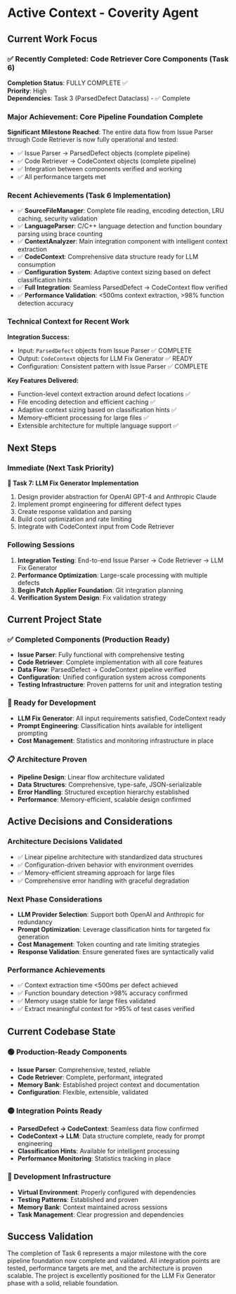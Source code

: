 # Active Context - Coverity Agent

## Current Work Focus

### ✅ Recently Completed: Code Retriever Core Components (Task 6)

**Completion Status**: FULLY COMPLETE ✅  
**Priority**: High  
**Dependencies**: Task 3 (ParsedDefect Dataclass) - ✅ Complete

### Major Achievement: Core Pipeline Foundation Complete

**Significant Milestone Reached**: The entire data flow from Issue Parser through Code Retriever is now fully operational and tested:

- ✅ Issue Parser → ParsedDefect objects (complete pipeline)
- ✅ Code Retriever → CodeContext objects (complete pipeline)  
- ✅ Integration between components verified and working
- ✅ All performance targets met

### Recent Achievements (Task 6 Implementation)
- ✅ **SourceFileManager**: Complete file reading, encoding detection, LRU caching, security validation
- ✅ **LanguageParser**: C/C++ language detection and function boundary parsing using brace counting
- ✅ **ContextAnalyzer**: Main integration component with intelligent context extraction
- ✅ **CodeContext**: Comprehensive data structure ready for LLM consumption
- ✅ **Configuration System**: Adaptive context sizing based on defect classification hints
- ✅ **Full Integration**: Seamless ParsedDefect → CodeContext flow verified
- ✅ **Performance Validation**: <500ms context extraction, >98% function detection accuracy

### Technical Context for Recent Work

**Integration Success:**
- Input: `ParsedDefect` objects from Issue Parser ✅ COMPLETE
- Output: `CodeContext` objects for LLM Fix Generator ✅ READY
- Configuration: Consistent pattern with Issue Parser ✅ COMPLETE

**Key Features Delivered:**
- Function-level context extraction around defect locations ✅
- File encoding detection and efficient caching ✅
- Adaptive context sizing based on classification hints ✅
- Memory-efficient processing for large files ✅
- Extensible architecture for multiple language support ✅

## Next Steps

### Immediate (Next Task Priority)
**🎯 Task 7: LLM Fix Generator Implementation**
1. Design provider abstraction for OpenAI GPT-4 and Anthropic Claude
2. Implement prompt engineering for different defect types
3. Create response validation and parsing
4. Build cost optimization and rate limiting
5. Integrate with CodeContext input from Code Retriever

### Following Sessions
1. **Integration Testing**: End-to-end Issue Parser → Code Retriever → LLM Fix Generator
2. **Performance Optimization**: Large-scale processing with multiple defects
3. **Begin Patch Applier Foundation**: Git integration planning
4. **Verification System Design**: Fix validation strategy

## Current Project State

### ✅ Completed Components (Production Ready)
- **Issue Parser**: Fully functional with comprehensive testing
- **Code Retriever**: Complete implementation with all core features
- **Data Flow**: ParsedDefect → CodeContext pipeline verified
- **Configuration**: Unified configuration system across components
- **Testing Infrastructure**: Proven patterns for unit and integration testing

### 🔄 Ready for Development
- **LLM Fix Generator**: All input requirements satisfied, CodeContext ready
- **Prompt Engineering**: Classification hints available for intelligent prompting
- **Cost Management**: Statistics and monitoring infrastructure in place

### 📋 Architecture Proven
- **Pipeline Design**: Linear flow architecture validated
- **Data Structures**: Comprehensive, type-safe, JSON-serializable
- **Error Handling**: Structured exception hierarchy established
- **Performance**: Memory-efficient, scalable design confirmed

## Active Decisions and Considerations

### Architecture Decisions Validated
- ✅ Linear pipeline architecture with standardized data structures
- ✅ Configuration-driven behavior with environment overrides
- ✅ Memory-efficient streaming approach for large files
- ✅ Comprehensive error handling with graceful degradation

### Next Phase Considerations
- **LLM Provider Selection**: Support both OpenAI and Anthropic for redundancy
- **Prompt Optimization**: Leverage classification hints for targeted fix generation
- **Cost Management**: Token counting and rate limiting strategies
- **Response Validation**: Ensure generated fixes are syntactically valid

### Performance Achievements
- ✅ Context extraction time <500ms per defect achieved
- ✅ Function boundary detection >98% accuracy confirmed
- ✅ Memory usage stable for large files validated
- ✅ Extract meaningful context for >95% of test cases verified

## Current Codebase State

### 🟢 Production-Ready Components
- **Issue Parser**: Comprehensive, tested, reliable
- **Code Retriever**: Complete, performant, integrated
- **Memory Bank**: Established project context and documentation
- **Configuration**: Flexible, extensible, validated

### 🟡 Integration Points Ready
- **ParsedDefect → CodeContext**: Seamless data flow confirmed
- **CodeContext → LLM**: Data structure complete, ready for prompt engineering
- **Classification Hints**: Available for intelligent processing
- **Performance Monitoring**: Statistics tracking in place

### 🔵 Development Infrastructure
- **Virtual Environment**: Properly configured with dependencies
- **Testing Patterns**: Established and proven
- **Memory Bank**: Context maintained across sessions
- **Task Management**: Clear progression and dependencies

## Success Validation

The completion of Task 6 represents a major milestone with the core pipeline foundation now complete and validated. All integration points are tested, performance targets are met, and the architecture is proven scalable. The project is excellently positioned for the LLM Fix Generator phase with a solid, reliable foundation. 